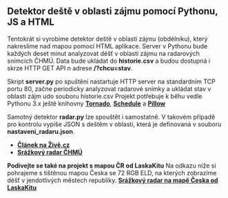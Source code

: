 ## Detektor deště v oblasti zájmu pomocí Pythonu, JS a HTML
Tentokrát si vyrobíme detektor deště v oblasti zájmu (obdélníku), který nakreslíme nad mapou pomocí HTML aplikace. Server v Pythonu bude každých deset minut analyzovat déšť v oblasti zájmu na radarových snímcích ČHMÚ. Data bude ukládat do **historie.csv** a budou dostupná i skrze HTTP GET API n adrese **/?chcu=stav**. 

Skript **server.py** po spuštění nastartuje HTTP server na standardním TCP portu 80, začne periodicky analyzovat radarové snímky a ukládat stav v oblasti zájm udo souboru historie.csv
Projekt potřebuje k běhu vedle Pythonu 3.x ještě knihovny **[Tornado](https://www.tornadoweb.org/en/stable/)**, **[Schedule](https://schedule.readthedocs.io/en/stable/)** a **[Pillow](https://pillow.readthedocs.io/en/stable/)** 

Samotný detektor **radar.py** lze spouštět i samostatně. V takovém případě pro kontrolu vypíše JSON s deštěm v oblasti, která je definovaná v souboru **nastaveni_radaru.json**.

 - **[Článek na Živě.cz](https://www.zive.cz/clanky/vyrobime-bezpecnostni-system-ktery-bude-sledovat-jestli-v-urcite-oblasti-zajmu-prave-prsi/sc-3-a-224381/default.aspx)**
 - **[Srážkový radar ČHMÚ](https://www.chmi.cz/files/portal/docs/meteo/rad/inca-cz/short.html)**

**Podívejte se také na projekt s mapou ČR od LaskaKitu**
Na odkazu níže si pohrajeme s tištěnou mapou Česka se 72 RGB ELD, na kterých zobrazíme déšť v jendotlivých městech republiky.
**[Srážkový radar na mapě Česka od LaskaKitu](https://github.com/jakubcizek/pojdmeprogramovatelektroniku/tree/master/SrazkovyRadar)** 
